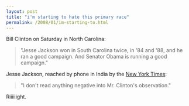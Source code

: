 ```yaml
---
layout: post
title: "i'm starting to hate this primary race"
permalink: /2008/01/im-starting-to.html
---
```


Bill Clinton on Saturday in North Carolina:

> "Jesse Jackson won in South Carolina twice, in '84 and '88, and he ran a good campaign. And Senator Obama is running a good campaign."

Jesse Jackson, reached by phone in India by the [New York Times](http://thecaucus.blogs.nytimes.com/2008/01/28/jackson-not-upset-by-clinton-remarks/index.html?hp):

> "I don't read anything negative into Mr. Clinton's observation."

Riiiiiight.